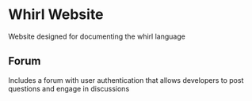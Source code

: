 # Whirl Website

Website designed for documenting the whirl language

## Forum

Includes a forum with user authentication that allows developers to post questions and engage in discussions
